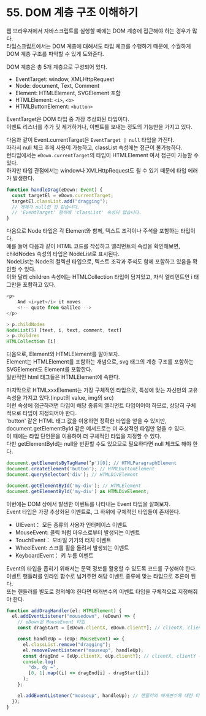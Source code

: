 # 55. DOM 계층 구조 이해하기

웹 브라우저에서 자바스크립트를 실행할 때에는 DOM 계층에 접근해야 하는 경우가 많다.  
타입스크립트에서는 DOM 계층에 대해서도 타입 체크를 수행하기 때문에, 수월하게 DOM 계층 구조를 파악할 수 있게 도와준다.

DOM 계층은 총 5개 계층으로 구성되어 있다.

- EventTarget: window, XMLHttpRequest
- Node: document, Text, Comment
- Element: HTMLElement, SVGElement 포함
- HTMLElement: `<i>`, `<b>`
- HTMLButtonElement: `<button>`

EventTarget은 DOM 타입 중 가장 추상화된 타입이다.  
이벤트 리스너를 추가 및 제거하거나, 이벤트를 보내는 정도의 기능만을 가지고 있다.

다음과 같이 Event.currentTarget은 `EventTarget | null` 타입을 가진다.  
따라서 null 체크 후에 사용이 가능하고, classList 속성에는 접근이 불가능하다.  
런타임에서는 `eDown.currentTarget`의 타입이 HTMLElement 여서 접근이 가능할 수 있다.  
하지만 타입 관점에서는 window나 XMLHttpRequest도 될 수 있기 때문에 타입 에러가 발생한다.

```ts
function handleDrag(eDown: Event) {
  const targetEl = eDown.currentTarget;
  targetEl.classList.add("dragging");
  // 개체가 null인 것 같습니다.
  // 'EventTarget' 형식에 'classList' 속성이 없습니다.
}
```

다음으로 Node 타입은 각 Element와 함께, 텍스트 조각이나 주석을 포함하는 타입이다.  
예를 들어 다음과 같이 HTML 코드를 작성하고 엘리먼트의 속성을 확인해보면, childNodes 속성의 타입은 NodeList로 표시된다.  
NodeList는 Node의 컬렉션 타입으로, 텍스트 조각과 주석도 함께 포함하고 있음을 확인할 수 있다.  
이와 달리 children 속성에는 HTMLCollection 타입이 담겨있고, 자식 엘리먼트인 i 태그만을 포함하고 있다.

```ts
<p>
    And <i>yet</i> it moves
    <!-- quote from Galileo -->
</p>

> p.childNodes
NodeList(5) [text, i, text, comment, text]
> p.children
HTMLCollection [i]
```

다음으로, Element와 HTMLElement를 알아보자.  
Element는 HTMLElement를 포함하는 개념으로, svg 태그의 계층 구조를 포함하는 SVGElement도 Element를 포함한다.  
일반적인 html 태그들은 HTMLElement에 속한다.

마지막으로 HTMLxxxElement는 가장 구체적인 타입으로, 특성에 맞는 자신만의 고유 속성을 가지고 있다.(input의 value, img의 src)  
이런 속성에 접근하려면 타입이 해당 종류의 엘리먼트 타입이어야 하므로, 상당히 구체적으로 타입이 지정되어야 한다.  
'button' 같은 HTML 태그 값을 이용하면 정확한 타입을 얻을 수 있지만, document.getElementById 같은 메서드로는 더 추상적인 타입만 얻을 수 있다.  
이 때에는 타입 단언문을 이용하여 더 구체적인 타입을 지정할 수 있다.  
다만 getElementById는 null을 반환할 수도 있으므로 필요하다면 null 체크도 해야 한다.

```ts
document.getElementsByTagName(’p')[0]; // HTMLParagraphElement
document.createElement('button'); // HTMLButtonElement
document.querySelector('div'); // HTMLDivElement

document.getElementById('my-div'); // HTMLElement
document.getElementByld('my-div') as HTMLDivElement;
```

이번에는 DOM 상에서 발생한 이벤트를 나타내는 Event 타입을 살펴보자.  
Event 타입은 가장 추상화된 이벤트로, 그 하위에 구체적인 타입들이 존재한다.

- UIEvent： 모든 종류의 사용자 인터페이스 이벤트
- MouseEvent: 클릭 처럼 마우스로부터 발생되는 이벤트
- TouchEvent： 모바일 기기의 터치 이벤트
- WheelEvent: 스크롤 휠을 돌려서 발생되는 이벤트
- KeyboardEvent： 키 누름 이벤트

Event의 타입을 좁히기 위해서는 문맥 정보를 활용할 수 있도록 코드를 구성해야 한다.  
이벤트 핸들러를 인라인 함수로 넘겨주면 해당 이벤트 종류에 맞는 타입으로 추론이 된다.  
또는 핸들러를 별도로 정의해야 한다면 매개변수의 이벤트 타입을 구체적으로 지정해줘야 한다.

```ts
function addDragHandler(el: HTMLElement) {
  el.addEventListener("mousedown", (eDown) => {
    // eDown은 MouseEvent 타입
    const dragStart = [eDown.clientX, eDown.clientY]; // clientX, clientY 속성 접근 가능

    const handleUp = (eUp: MouseEvent) => {
      el.classList.remove("dragging");
      el.removeEventListener("mouseup", handleUp);
      const dragEnd = [eUp.clientX, eUp.clientY]; // clientX, clientY 속성 접근 가능
      console.log(
        "dx, dy =",
        [0, 1].map((i) => dragEnd[i] - dragStart[i])
      );
    };

    el.addEventListener("mouseup", handleUp); // 핸들러의 매개변수에 대한 티입 체크가 이루어짐
  });
}
```
